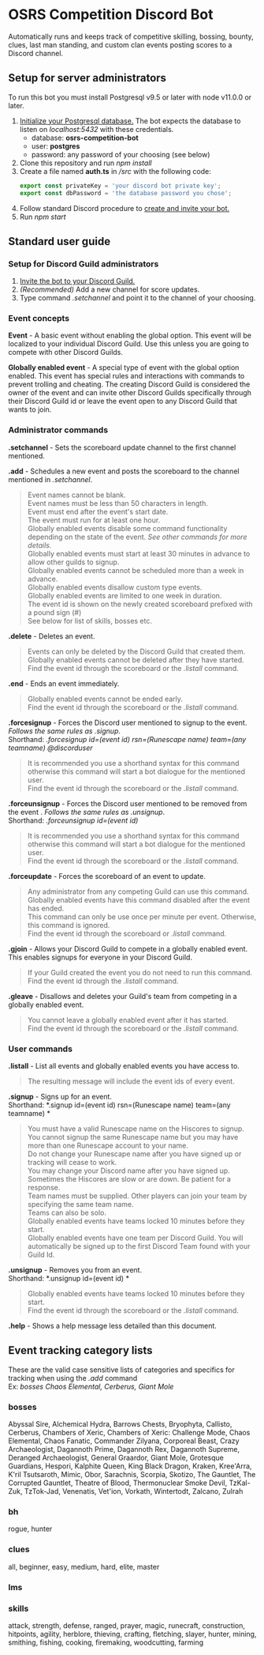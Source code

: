 # OSRS Competition Discord Bot
Automatically runs and keeps track of competitive skilling, bossing, bounty, clues, last man standing, and custom clan events posting scores to a Discord channel.

## Setup for server administrators
To run this bot you must install Postgresql v9.5 or later with node v11.0.0 or later.

1. [Initialize your Postgresql database.](https://help.ubuntu.com/community/PostgreSQL) The bot expects the database to listen on *localhost:5432* with these credentials.
	* database:  **osrs-competition-bot**
	* user: **postgres**
	* password: any password of your choosing (see below)
2. Clone this repository and run *npm install*
3. Create a file named **auth.ts** in */src* with the following code:
    ```typescript
    export const privateKey = 'your discord bot private key';
    export const dbPassword = 'the database password you chose';
    ```
4. Follow standard Discord procedure to [create and invite your bot.](https://discordapp.com/developers/applications/)
5. Run *npm start*


## Standard user guide
### Setup for Discord Guild administrators
1. [Invite the bot to your Discord Guild.](https://discordapp.com/api/oauth2/authorize?client_id=598299967450513451&permissions=0&scope=bot)
2. *(Recommended)* Add a new channel for score updates.
3. Type command *.setchannel* and point it to the channel of your choosing.

### Event concepts
**Event** - A basic event without enabling the global option. This event will be localized to your individual Discord Guild. Use this unless you are going to compete with other Discord Guilds.

**Globally enabled event** - A special type of event with the global option enabled. This event has special rules and interactions with commands to prevent trolling and cheating. The creating Discord Guild is considered the owner of the event and can invite other Discord Guilds specifically through their Discord Guild id or leave the event open to any Discord Guild that wants to join.

### Administrator commands
**.setchannel** - Sets the scoreboard update channel to the first channel mentioned.

**.add** - Schedules a new event and posts the scoreboard to the channel mentioned in *.setchannel*.
> Event names cannot be blank.\
> Event names must be less than 50 characters in length.\
> Event must end after the event's start date.\
> The event must run for at least one hour.\
> Globally enabled events disable some command functionality depending on the state of the event. *See other commands for more details.*\
> Globally enabled events must start at least 30 minutes in advance to allow other guilds to signup.\
> Globally enabled events cannot be scheduled more than a week in advance.\
> Globally enabled events disallow custom type events.\
> Globally enabled events are limited to one week in duration.\
> The event id is shown on the newly created scoreboard prefixed with a pound sign (#)\
> See below for list of skills, bosses etc.

**.delete** - Deletes an event.
> Events can only be deleted by the Discord Guild that created them.\
> Globally enabled events cannot be deleted after they have started.\
> Find the event id through the scoreboard or the *.listall* command.

**.end** - Ends an event immediately.
> Globally enabled events cannot be ended early.\
> Find the event id through the scoreboard or the *.listall* command.

**.forcesignup** - Forces the Discord user mentioned to signup to the event. *Follows the same rules as .signup*.\
Shorthand: *.forcesignup id=(event id) rsn=(Runescape name) team=(any teamname) @discorduser*
> It is recommended you use a shorthand syntax for this command otherwise this command will start a bot dialogue for the mentioned user.\
> Find the event id through the scoreboard or the *.listall* command.

**.forceunsignup** - Forces the Discord user mentioned to be removed from the event . *Follows the same rules as .unsignup*.\
Shorthand: *.forceunsignup id=(event id)*
> It is recommended you use a shorthand syntax for this command otherwise this command will start a bot dialogue for the mentioned user.\
> Find the event id through the scoreboard or the *.listall* command.

**.forceupdate** - Forces the scoreboard of an event  to update.
> Any administrator from any competing Guild can use this command.\
> Globally enabled events have this command disabled after the event has ended.\
> This command can only be use once per minute per event. Otherwise, this command is ignored.\
> Find the event id through the scoreboard or *.listall* command.

**.gjoin** - Allows your Discord Guild to compete in a globally enabled event. This enables signups for everyone in your Discord Guild.
> If your Guild created the event you do not need to run this command.\
> Find the event id through the *.listall* command.

**.gleave** - Disallows and deletes your Guild's team from competing in a globally enabled event.
> You cannot leave a globally enabled event after it has started.\
> Find the event id through the scoreboard or the *.listall* command.

### User commands
**.listall** - List all events and globally enabled events you have access to.
> The resulting message will include the event ids of every event.

**.signup** - Signs up for an event.\
Shorthand: *.signup id=(event id) rsn=(Runescape name) team=(any teamname) *
> You must have a valid Runescape name on the Hiscores to signup.\
> You cannot signup the same Runescape name but you may have more than one Runescape account to your name.\
> Do not change your Runescape name after you have signed up or tracking will cease to work.\
> You may change your Discord name after you have signed up.
> Sometimes the Hiscores are slow or are down. Be patient for a response.\
> Team names must be supplied. Other players can join your team by specifying the same team name.\
> Teams can also be solo.\
> Globally enabled events have teams locked 10 minutes before they start.\
> Globally enabled events have one team per Discord Guild. You will automatically be signed up to the first Discord Team found with your Guild Id.

**.unsignup** - Removes you from an event.\
Shorthand: *.unsignup id=(event id) *
> Globally enabled events have teams locked 10 minutes before they start.\
> Find the event id through the scoreboard or the *.listall* command.

**.help** - Shows a help message less detailed than this document.

## Event tracking category lists
These are the valid case sensitive lists of categories and specifics for tracking when using the *.add* command\
Ex: *bosses Chaos Elemental, Cerberus, Giant Mole*

### bosses
Abyssal Sire,
Alchemical Hydra,
Barrows Chests,
Bryophyta,
Callisto,
Cerberus,
Chambers of Xeric,
Chambers of Xeric: Challenge Mode,
Chaos Elemental,
Chaos Fanatic,
Commander Zilyana,
Corporeal Beast,
Crazy Archaeologist,
Dagannoth Prime,
Dagannoth Rex,
Dagannoth Supreme,
Deranged Archaeologist,
General Graardor,
Giant Mole,
Grotesque Guardians,
Hespori,
Kalphite Queen,
King Black Dragon,
Kraken,
Kree'Arra,
K'ril Tsutsaroth,
Mimic,
Obor,
Sarachnis,
Scorpia,
Skotizo,
The Gauntlet,
The Corrupted Gauntlet,
Theatre of Blood,
Thermonuclear Smoke Devil,
TzKal-Zuk,
TzTok-Jad,
Venenatis,
Vet'ion,
Vorkath,
Wintertodt,
Zalcano,
Zulrah

### bh
rogue,
hunter

### clues
all,
beginner,
easy,
medium,
hard,
elite,
master

### lms

### skills
attack,
strength,
defense,
ranged,
prayer,
magic,
runecraft,
construction,
hitpoints,
agility,
herblore,
thieving,
crafting,
fletching,
slayer,
hunter,
mining,
smithing,
fishing,
cooking,
firemaking,
woodcutting,
farming
